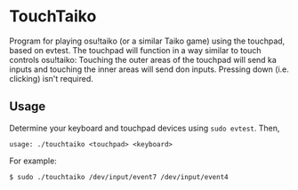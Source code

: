 # TouchTaiko

Program for playing osu!taiko (or a similar Taiko game) using the touchpad, based on evtest. The touchpad will function in a way similar to touch controls osu!taiko: Touching the outer areas of the touchpad will send ka inputs and touching the inner areas will send don inputs. Pressing down (i.e. clicking) isn't required.

## Usage

Determine your keyboard and touchpad devices using `sudo evtest`. Then,

```
usage: ./touchtaiko <touchpad> <keyboard>
```

For example:

```bash
$ sudo ./touchtaiko /dev/input/event7 /dev/input/event4
```

